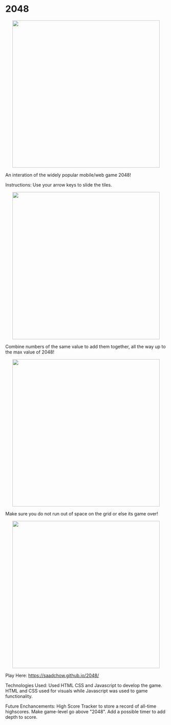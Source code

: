 # 2048

<p align="center">
  <img width="460" height="460" src="https://media4.giphy.com/media/lksxnMJpfbaakEvp67/giphy.gif?cid=790b76110a1ece53172d2d1d5259b0fb95717ac77ead5ee4&rid=giphy.gif&ct=g">
</p>

An interation of the widely popular mobile/web game 2048! 

Instructions: Use your arrow keys to slide the tiles. 
<p align="center">
<img width="460" height="460" src="https://i.imgur.com/8O51zZP.png">
  </p>

Combine numbers of the same value to add them together, all the way up to the max value of 2048! 
<p align="center">
<img width="460" height="460" src="https://i.imgur.com/4HbIBGb.png">
  </p>

Make sure you do not run out of space on the grid or else its game over!
<p align="center">
<img width="460" height="460" src="https://i.imgur.com/8y2WVp4.png">
  </p>

Play Here: https://saadchow.github.io/2048/

Technologies Used:
Used HTML CSS and Javascript to develop the game. HTML and CSS used for visuals while Javascript was used to game functionality. 

Future Enchancements:
High Score Tracker to store a record of all-time highscores.
Make game-level go above "2048".
Add a possible timer to add depth to score.
